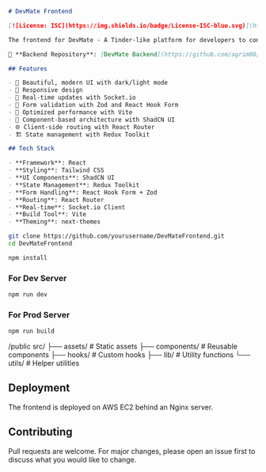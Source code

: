 ```markdown
# DevMate Frontend

[![License: ISC](https://img.shields.io/badge/License-ISC-blue.svg)](https://opensource.org/licenses/ISC)

The frontend for DevMate - A Tinder-like platform for developers to connect, built with React, TypeScript, and Tailwind CSS.

🔗 **Backend Repository**: [DevMate Backend](https://github.com/agrim08/DevMate)

## Features

- 🎨 Beautiful, modern UI with dark/light mode
- 📱 Responsive design
- 🔄 Real-time updates with Socket.io
- 📝 Form validation with Zod and React Hook Form
- 🚀 Optimized performance with Vite
- 🧩 Component-based architecture with ShadCN UI
- 🌐 Client-side routing with React Router
- 🏗 State management with Redux Toolkit

## Tech Stack

- **Framework**: React
- **Styling**: Tailwind CSS
- **UI Components**: ShadCN UI
- **State Management**: Redux Toolkit
- **Form Handling**: React Hook Form + Zod
- **Routing**: React Router
- **Real-time**: Socket.io Client
- **Build Tool**: Vite
- **Theming**: next-themes
```

```bash
git clone https://github.com/yourusername/DevMateFrontend.git
cd DevMateFrontend
```

```bash
npm install
```

### For Dev Server
```bash
npm run dev
```

### For Prod Server
```bash
npm run build
```

/public
src/
├── assets/          # Static assets
├── components/      # Reusable components
├── hooks/           # Custom hooks
├── lib/             # Utility functions
└── utils/           # Helper utilities

## Deployment
The frontend is deployed on AWS EC2 behind an Nginx server.

## Contributing
Pull requests are welcome. For major changes, please open an issue first to discuss what you would like to change.
